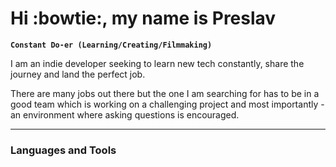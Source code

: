 # Hi :bowtie:, my name is Preslav

**`Constant Do-er (Learning/Creating/Filmmaking)`**

I am an indie developer seeking to learn new tech constantly, share the journey and land the perfect job.

There are many jobs out there but the one I am searching for has to be in a good team which is working on a challenging project and most importantly - an environment where asking questions is encouraged.

---

### Languages and Tools
